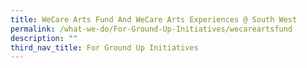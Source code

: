 ```yaml
---
title: WeCare Arts Fund And WeCare Arts Experiences @ South West
permalink: /what-we-do/For-Ground-Up-Initiatives/wecareartsfund
description: ""
third_nav_title: For Ground Up Initiatives
---
```

